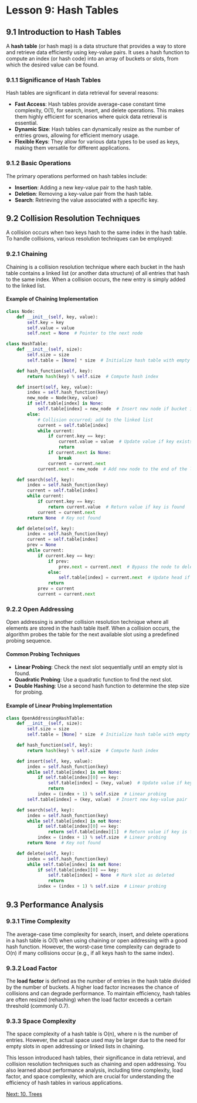 # Lesson 9: Hash Tables

## 9.1 Introduction to Hash Tables

A **hash table** (or hash map) is a data structure that provides a way to store and retrieve data efficiently using key-value pairs. It uses a hash function to compute an index (or hash code) into an array of buckets or slots, from which the desired value can be found.

### 9.1.1 Significance of Hash Tables
Hash tables are significant in data retrieval for several reasons:

- **Fast Access**: Hash tables provide average-case constant time complexity, O(1), for search, insert, and delete operations. This makes them highly efficient for scenarios where quick data retrieval is essential.
- **Dynamic Size**: Hash tables can dynamically resize as the number of entries grows, allowing for efficient memory usage.
- **Flexible Keys**: They allow for various data types to be used as keys, making them versatile for different applications.

### 9.1.2 Basic Operations
The primary operations performed on hash tables include:

- **Insertion**: Adding a new key-value pair to the hash table.
- **Deletion**: Removing a key-value pair from the hash table.
- **Search**: Retrieving the value associated with a specific key.

## 9.2 Collision Resolution Techniques

A collision occurs when two keys hash to the same index in the hash table. To handle collisions, various resolution techniques can be employed:

### 9.2.1 Chaining
Chaining is a collision resolution technique where each bucket in the hash table contains a linked list (or another data structure) of all entries that hash to the same index. When a collision occurs, the new entry is simply added to the linked list.

#### Example of Chaining Implementation
```python
class Node:
    def __init__(self, key, value):
        self.key = key
        self.value = value
        self.next = None  # Pointer to the next node

class HashTable:
    def __init__(self, size):
        self.size = size
        self.table = [None] * size  # Initialize hash table with empty buckets

    def hash_function(self, key):
        return hash(key) % self.size  # Compute hash index

    def insert(self, key, value):
        index = self.hash_function(key)
        new_node = Node(key, value)
        if self.table[index] is None:
            self.table[index] = new_node  # Insert new node if bucket is empty
        else:
            # Collision occurred; add to the linked list
            current = self.table[index]
            while current:
                if current.key == key:
                    current.value = value  # Update value if key exists
                    return
                if current.next is None:
                    break
                current = current.next
            current.next = new_node  # Add new node to the end of the list

    def search(self, key):
        index = self.hash_function(key)
        current = self.table[index]
        while current:
            if current.key == key:
                return current.value  # Return value if key is found
            current = current.next
        return None  # Key not found

    def delete(self, key):
        index = self.hash_function(key)
        current = self.table[index]
        prev = None
        while current:
            if current.key == key:
                if prev:
                    prev.next = current.next  # Bypass the node to delete it
                else:
                    self.table[index] = current.next  # Update head if deleting first node
                return
            prev = current
            current = current.next
```

### 9.2.2 Open Addressing
Open addressing is another collision resolution technique where all elements are stored in the hash table itself. When a collision occurs, the algorithm probes the table for the next available slot using a predefined probing sequence.

#### Common Probing Techniques
- **Linear Probing**: Check the next slot sequentially until an empty slot is found.
- **Quadratic Probing**: Use a quadratic function to find the next slot.
- **Double Hashing**: Use a second hash function to determine the step size for probing.

#### Example of Linear Probing Implementation
```python
class OpenAddressingHashTable:
    def __init__(self, size):
        self.size = size
        self.table = [None] * size  # Initialize hash table with empty slots

    def hash_function(self, key):
        return hash(key) % self.size  # Compute hash index

    def insert(self, key, value):
        index = self.hash_function(key)
        while self.table[index] is not None:
            if self.table[index][0] == key:
                self.table[index] = (key, value)  # Update value if key exists
                return
            index = (index + 1) % self.size  # Linear probing
        self.table[index] = (key, value)  # Insert new key-value pair

    def search(self, key):
        index = self.hash_function(key)
        while self.table[index] is not None:
            if self.table[index][0] == key:
                return self.table[index][1]  # Return value if key is found
            index = (index + 1) % self.size  # Linear probing
        return None  # Key not found

    def delete(self, key):
        index = self.hash_function(key)
        while self.table[index] is not None:
            if self.table[index][0] == key:
                self.table[index] = None  # Mark slot as deleted
                return
            index = (index + 1) % self.size  # Linear probing
```

## 9.3 Performance Analysis

### 9.3.1 Time Complexity
The average-case time complexity for search, insert, and delete operations in a hash table is O(1) when using chaining or open addressing with a good hash function. However, the worst-case time complexity can degrade to O(n) if many collisions occur (e.g., if all keys hash to the same index).

### 9.3.2 Load Factor
The **load factor** is defined as the number of entries in the hash table divided by the number of buckets. A higher load factor increases the chance of collisions and can degrade performance. To maintain efficiency, hash tables are often resized (rehashing) when the load factor exceeds a certain threshold (commonly 0.7).

### 9.3.3 Space Complexity
The space complexity of a hash table is O(n), where n is the number of entries. However, the actual space used may be larger due to the need for empty slots in open addressing or linked lists in chaining.

This lesson introduced hash tables, their significance in data retrieval, and collision resolution techniques such as chaining and open addressing. You also learned about performance analysis, including time complexity, load factor, and space complexity, which are crucial for understanding the efficiency of hash tables in various applications.

[Next: 10. Trees](./10-trees.md)